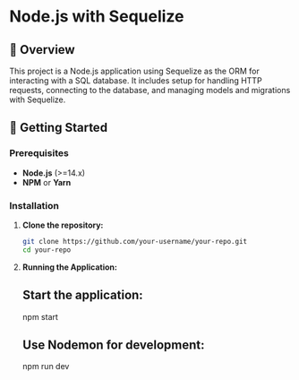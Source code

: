 # Node.js with Sequelize

## 📝 Overview

This project is a Node.js application using Sequelize as the ORM for interacting with a SQL database. It includes setup for handling HTTP requests, connecting to the database, and managing models and migrations with Sequelize.

## 🚀 Getting Started

### Prerequisites

- **Node.js** (>=14.x)
- **NPM** or **Yarn**

### Installation

1. **Clone the repository:**

   ```bash
   git clone https://github.com/your-username/your-repo.git
   cd your-repo

2. **Running the Application:**

    ## Start the application:
    npm start

    ## Use Nodemon for development:
    npm run dev